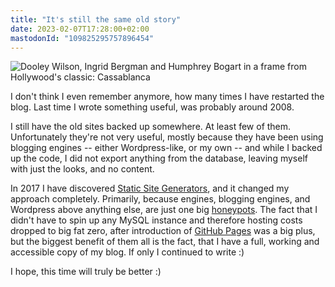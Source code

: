 ```yaml
---
title: "It's still the same old story"
date: 2023-02-07T17:28:00+02:00
mastodonId: "109825295757896454"
---
```


![Dooley Wilson, Ingrid Bergman and Humphrey Bogart in a frame from Hollywood's classic: Cassablanca](/casablanca.jpg)

I don't think I even remember anymore, how many times I have restarted the blog. Last time I wrote something useful, was probably around 2008. 

I still have the old sites backed up somewhere. At least few of them. Unfortunately they're not very useful, mostly because they have been using blogging engines -- either Wordpress-like, or my own -- and while I backed up the code, I did not export anything from the database, leaving myself with just the looks, and no content.

In 2017 I have discovered [Static Site Generators](https://gohugo.io/), and it changed my approach completely. Primarily, because engines, blogging engines, and Wordpress above anything else, are just one big [honeypots](https://en.wikipedia.org/wiki/Honeypot_(computing)). The fact that I didn't have to spin up any MySQL instance and therefore hosting costs dropped to big fat zero, after introduction of [GitHub Pages](https://pages.github.com) was a big plus, but the biggest benefit of them all is the fact, that I have a full, working and accessible copy of my blog. If only I continued to write :)

I hope, this time will truly be better :)
